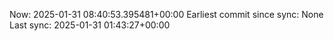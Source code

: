Now: 2025-01-31 08:40:53.395481+00:00 Earliest commit since sync: None Last sync: 2025-01-31 01:43:27+00:00
